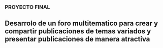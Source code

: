### PROYECTO FINAL ###

## Desarrolo de un foro multitematico para crear y compartir publicaciones de temas variados y presentar publicaciones de manera atractiva ##